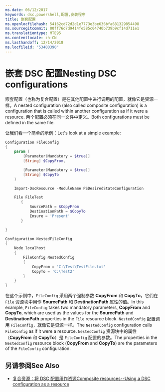 ```yaml
---
ms.date: 06/12/2017
keywords: dsc,powershell,配置,安装程序
title: 嵌套配置
ms.openlocfilehash: 54162cd72d2d1e7773e3be636bfa681329854498
ms.sourcegitcommit: 00ff76d7d9414fe585c04740b739b9cf14d711e1
ms.translationtype: MTE95
ms.contentlocale: zh-CN
ms.lasthandoff: 12/14/2018
ms.locfileid: "53400390"
---
```

# <a name="nesting-dsc-configurations"></a><span data-ttu-id="b3b32-103">嵌套 DSC 配置</span><span class="sxs-lookup"><span data-stu-id="b3b32-103">Nesting DSC configurations</span></span>

<span data-ttu-id="b3b32-104">嵌套配置（也称为复合配置）是在其他配置中进行调用的配置，就像它是资源一样。</span><span class="sxs-lookup"><span data-stu-id="b3b32-104">A nested configuration (also called composite configuration) is a configuration that is called within another configuration as if it were a resource.</span></span>
<span data-ttu-id="b3b32-105">两个配置必须在同一文件中定义。</span><span class="sxs-lookup"><span data-stu-id="b3b32-105">Both configurations must be defined in the same file.</span></span>

<span data-ttu-id="b3b32-106">让我们看一个简单的示例：</span><span class="sxs-lookup"><span data-stu-id="b3b32-106">Let's look at a simple example:</span></span>

```powershell
Configuration FileConfig
{
    param (
        [Parameter(Mandatory = $true)]
        [String] $CopyFrom,

        [Parameter(Mandatory = $true)]
        [String] $CopyTo
    )

    Import-DscResource -ModuleName PSDesiredStateConfiguration

    File FileTest
       {
           SourcePath = $CopyFrom
           DestinationPath = $CopyTo
           Ensure = 'Present'
       }

}

Configuration NestedFileConfig
{
    Node localhost
    {
        FileConfig NestedConfig
        {
            CopyFrom = 'C:\Test\TestFile.txt'
            CopyTo = 'C:\Test2'
        }
    }
}
```

<span data-ttu-id="b3b32-107">在这个示例中，`FileConfig` 采用两个强制参数 **CopyFrom** 和 **CopyTo**，它们在 `File` 资源块中用作 **SourcePath** 和 **DestinationPath** 属性的值。</span><span class="sxs-lookup"><span data-stu-id="b3b32-107">In this example, `FileConfig` takes two mandatory parameters,  **CopyFrom** and **CopyTo**, which are used as the values for the **SourcePath** and **DestinationPath** properties in the `File` resource block.</span></span>
<span data-ttu-id="b3b32-108">`NestedConfig` 配置调用 `FileConfig`，就像它是资源一样。</span><span class="sxs-lookup"><span data-stu-id="b3b32-108">The `NestedConfig` configuration calls `FileConfig` as if it were a resource.</span></span>
<span data-ttu-id="b3b32-109">`NestedConfig` 资源块中的属性（**CopyFrom** 和 **CopyTo**）是 `FileConfig` 配置的参数。</span><span class="sxs-lookup"><span data-stu-id="b3b32-109">The properties in the `NestedConfig` resource block (**CopyFrom** and **CopyTo**) are the parameters of the `FileConfig` configuration.</span></span>

## <a name="see-also"></a><span data-ttu-id="b3b32-110">另请参阅</span><span class="sxs-lookup"><span data-stu-id="b3b32-110">See Also</span></span>

- [<span data-ttu-id="b3b32-111">复合资源：将 DSC 配置用作资源</span><span class="sxs-lookup"><span data-stu-id="b3b32-111">Composite resources--Using a DSC configuration as a resource</span></span>](../resources/authoringResourceComposite.md)
